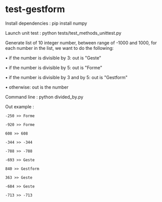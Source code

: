# test-gestform

Install dependencies : pip install numpy

Launch unit test :
python tests/test_methods_unittest.py


Generate list of 10 integer number, between range of -1000 and 1000, for each number in the list, we want to do the following:

• if the number is divisible by 3: out is "Geste"

• if the number is divisible by 5: out is "Forme"

• if the number is divisible by 3 and by 5: out is "Gestform"

• otherwise: out is the number

Command line :
python divided_by.py    

Out example :

    -250 >> Forme
    
    -920 >> Forme
    
    608 >> 608
    
    -344 >> -344
    
    -788 >> -788
    
    -693 >> Geste
    
    840 >> Gestform
    
    363 >> Geste
    
    -684 >> Geste
    
    -713 >> -713
    


